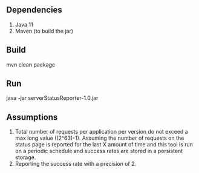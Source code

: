 ## Dependencies
1. Java 11
2. Maven (to build the jar)

## Build 
mvn clean package

## Run 
java -jar serverStatusReporter-1.0.jar

## Assumptions
1. Total number of requests per application per version do not exceed a max long value ((2^63)-1). Assuming the number of requests on the status page is reported for the last X amount of time and this tool is run on a periodic schedule and success rates are stored in a persistent storage.
2. Reporting the success rate with a precision of 2.
